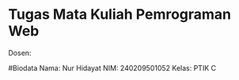 # Tugas Mata Kuliah Pemrograman Web
Dosen: 

#Biodata
Nama: Nur Hidayat
NIM: 240209501052
Kelas: PTIK C
